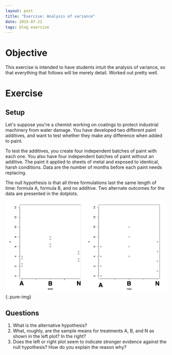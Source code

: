 ```yaml
---
layout: post
title: "Exercise: Analysis of variance"
date: 2015-07-21
tags: blog exercise
---
```


# Objective
This exercise is intended to have students intuit the analysis of variance, so that everything that follows will be merely detail. Worked out pretty well.

# Exercise

## Setup
Let's suppose you're a chemist working on coatings to protect industrial machinery from water damage. You have developed two different paint additives, and want to test whether they make any difference when added to paint.

To test the additives, you create four independent batches of paint with each one. You also have four independent batches of paint without an additive. The paint it applied to sheets of metal and exposed to identical, harsh conditions. Data are the number of months before each paint needs replacing.

The null hypothesis is that all three formulations last the same length of time: formula A, formula B, and no additive. Two alternate outcomes for the data are presented in the dotplots.

![Dotplots of two different data sets. Which one offers greater evidence against the null hypothesis?](/images/2015/7/21/dotplots.png){:.pure-img}


## Questions

1. What is the alternative hypothesis?
2. What, roughly, are the sample means for treatments A, B, and N as shown in the left plot? In the right?
3. Does the left or right plot seem to indicate stronger evidence against the null hypothesis? How do you explain the reason why?
